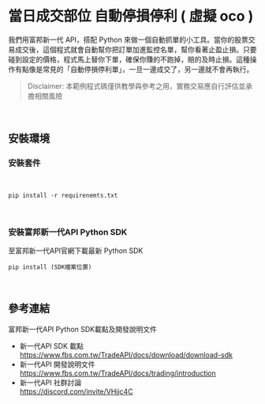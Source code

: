 # 當日成交部位 自動停損停利 ( 虛擬 oco )
我們用富邦新一代 API，搭配 Python 來做一個自動抓單的小工具。當你的股票交易成交後，這個程式就會自動幫你把訂單加進監控名單，幫你看著止盈止損。只要碰到設定的價格，程式馬上替你下單，確保你賺的不跑掉，賠的及時止損。這種操作有點像是常見的「自動停損停利單」，一旦一邊成交了，另一邊就不會再執行。<br>

> Disclaimer: 本範例程式碼僅供教學與參考之用，實務交易應自行評估並承擔相關風險
<br>

## 安裝環境
### 安裝套件
<br>

```console
pip install -r requirenemts.txt
```
<br>

### 安裝富邦新一代API Python SDK
至富邦新一代API官網下載最新 Python SDK <br>

```console
pip install (SDK檔案位置)
```
<br>

## 參考連結
富邦新一代API Python SDK載點及開發說明文件
* 新一代API SDK 載點<br>
https://www.fbs.com.tw/TradeAPI/docs/download/download-sdk
* 新一代API 開發說明文件<br>
https://www.fbs.com.tw/TradeAPI/docs/trading/introduction 
* 新一代API 社群討論<br>
https://discord.com/invite/VHjjc4C
